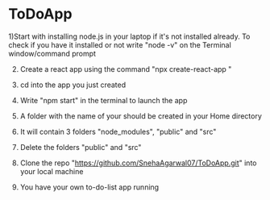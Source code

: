 # ToDoApp

1)Start with installing node.js in your laptop if it's not installed already.
To check if you have it installed or not write "node -v" on the Terminal window/command prompt

2) Create a react app using the command "npx create-react-app <app-name>"
  
3) cd into the app you just created

4) Write "npm start" in the terminal to launch the app

5) A folder with the name of your <app-name> should be created in your Home directory
  
6) It will contain 3 folders "node_modules", "public" and "src"

7) Delete the folders "public" and "src"

8) Clone the repo "https://github.com/SnehaAgarwal07/ToDoApp.git" into your local machine

9) You have your own to-do-list app running




